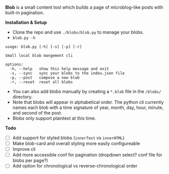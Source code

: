 **Blob** is a small content tool which builds a page of microblog-like posts with built-in pagination. 

**Installation & Setup**
- Clone the repo and use `./blobs/blob.py` to manage your blobs.
- `blob.py -h`
```
usage: blob.py [-h] [-s] [-p] [-r]

Small local blob mangement cli

options:
  -h, --help   show this help message and exit
  -s, --sync   sync your blobs to the index.json file
  -p, --post   compose a new blob
  -r, --reset  reset all blobs
```
- You can also add blobs manually by creating a `*.blob` file in the `/blobs/` directory.
- Note that blobs will appear in alphabetical order. The python cli currently names each blob with a time signature of year, month, day, hour, minute, and second of the post. 
- Blobs only support plaintext at this time.

**Todo**
- [ ] Add support for styled blobs (`innerText` vs `innerHTML`)
- [ ] Make blob-card and overall styling more easily configureable
- [ ] Improve cli
- [ ] Add more accessible conf for pagination (dropdown select? conf file for blobs per page?)
- [ ] Add option for chronological vs reverse-chronological order

